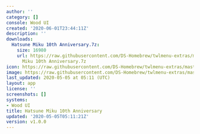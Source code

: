 ```yaml
---
author: ''
category: []
console: Wood UI
created: '2020-06-01T23:44:11Z'
description: ''
downloads:
  Hatsune Miku 10th Anniversary.7z:
    size: 16980
    url: https://raw.githubusercontent.com/DS-Homebrew/twlmenu-extras/master/_nds/TWiLightMenu/akmenu/themes/Hatsune
      Miku 10th Anniversary.7z
icon: https://raw.githubusercontent.com/DS-Homebrew/twlmenu-extras/master/_nds/TWiLightMenu/akmenu/themes/meta/Hatsune%20Miku%2010th%20Anniversary/icon.png
image: https://raw.githubusercontent.com/DS-Homebrew/twlmenu-extras/master/_nds/TWiLightMenu/akmenu/themes/meta/Hatsune%20Miku%2010th%20Anniversary/icon.png
last_updated: 2020-05-05 at 05:11 (UTC)
layout: app
license: ''
screenshots: []
systems:
- Wood UI
title: Hatsune Miku 10th Anniversary
updated: '2020-05-05T05:11:21Z'
version: v1.0.0
---
```

